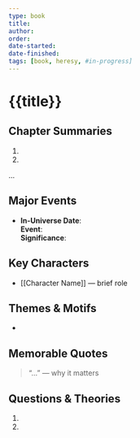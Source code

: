 ```yaml
---
type: book
title: 
author: 
order: 
date-started: 
date-finished: 
tags: [book, heresy, #in-progress]
---
```


# {{title}}

## Chapter Summaries
1. 
2. 
...

## Major Events
- **In-Universe Date**:  
  **Event**:  
  **Significance**:  

## Key Characters
- [[Character Name]] — brief role

## Themes & Motifs
- 

## Memorable Quotes
> “...” — why it matters

## Questions & Theories
1. 
2. 